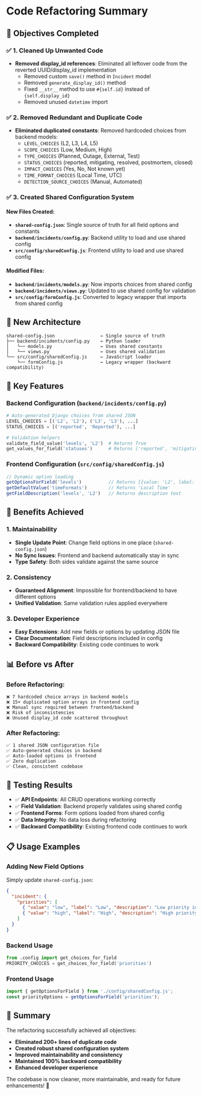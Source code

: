 # Code Refactoring Summary

## 🎯 **Objectives Completed**

### ✅ **1. Cleaned Up Unwanted Code**
- **Removed display_id references**: Eliminated all leftover code from the reverted UUID/display_id implementation
  - Removed custom `save()` method in `Incident` model
  - Removed `generate_display_id()` method 
  - Fixed `__str__` method to use `#{self.id}` instead of `{self.display_id}`
  - Removed unused `datetime` import

### ✅ **2. Removed Redundant and Duplicate Code** 
- **Eliminated duplicated constants**: Removed hardcoded choices from backend models:
  - `LEVEL_CHOICES` (L2, L3, L4, L5)
  - `SCOPE_CHOICES` (Low, Medium, High)
  - `TYPE_CHOICES` (Planned, Outage, External, Test) 
  - `STATUS_CHOICES` (reported, mitigating, resolved, postmortem, closed)
  - `IMPACT_CHOICES` (Yes, No, Not known yet)
  - `TIME_FORMAT_CHOICES` (Local Time, UTC)
  - `DETECTION_SOURCE_CHOICES` (Manual, Automated)

### ✅ **3. Created Shared Configuration System**

#### **New Files Created:**
- **`shared-config.json`**: Single source of truth for all field options and constants
- **`backend/incidents/config.py`**: Backend utility to load and use shared config
- **`src/config/sharedConfig.js`**: Frontend utility to load and use shared config

#### **Modified Files:**
- **`backend/incidents/models.py`**: Now imports choices from shared config
- **`backend/incidents/views.py`**: Updated to use shared config for validation
- **`src/config/formConfig.js`**: Converted to legacy wrapper that imports from shared config

## 📁 **New Architecture**

```
shared-config.json                 ← Single source of truth
├── backend/incidents/config.py    ← Python loader
│   └── models.py                  ← Uses shared constants
│   └── views.py                   ← Uses shared validation
└── src/config/sharedConfig.js     ← JavaScript loader
    └── formConfig.js              ← Legacy wrapper (backward compatibility)
```

## 🔧 **Key Features**

### **Backend Configuration (`backend/incidents/config.py`)**
```python
# Auto-generated Django choices from shared JSON
LEVEL_CHOICES = [('L2', 'L2'), ('L3', 'L3'), ...]
STATUS_CHOICES = [('reported', 'Reported'), ...]

# Validation helpers
validate_field_value('levels', 'L2')  # Returns True
get_values_for_field('statuses')      # Returns ['reported', 'mitigating', ...]
```

### **Frontend Configuration (`src/config/sharedConfig.js`)**
```javascript
// Dynamic option loading
getOptionsForField('levels')          // Returns [{value: 'L2', label: 'L2'}, ...]
getDefaultValue('timeFormats')        // Returns 'Local Time'
getFieldDescription('levels', 'L2')   // Returns description text
```

## 🚀 **Benefits Achieved**

### **1. Maintainability**
- **Single Update Point**: Change field options in one place (`shared-config.json`)
- **No Sync Issues**: Frontend and backend automatically stay in sync
- **Type Safety**: Both sides validate against the same source

### **2. Consistency** 
- **Guaranteed Alignment**: Impossible for frontend/backend to have different options
- **Unified Validation**: Same validation rules applied everywhere

### **3. Developer Experience**
- **Easy Extensions**: Add new fields or options by updating JSON file
- **Clear Documentation**: Field descriptions included in config
- **Backward Compatibility**: Existing code continues to work

## 📊 **Before vs After**

### **Before Refactoring:**
```
❌ 7 hardcoded choice arrays in backend models  
❌ 15+ duplicated option arrays in frontend config
❌ Manual sync required between frontend/backend
❌ Risk of inconsistencies
❌ Unused display_id code scattered throughout
```

### **After Refactoring:**
```
✅ 1 shared JSON configuration file
✅ Auto-generated choices in backend
✅ Auto-loaded options in frontend  
✅ Zero duplication
✅ Clean, consistent codebase
```

## 🧪 **Testing Results**

- ✅ **API Endpoints**: All CRUD operations working correctly
- ✅ **Field Validation**: Backend properly validates using shared config  
- ✅ **Frontend Forms**: Form options loaded from shared config
- ✅ **Data Integrity**: No data loss during refactoring
- ✅ **Backward Compatibility**: Existing frontend code continues to work

## 📋 **Usage Examples**

### **Adding New Field Options**
Simply update `shared-config.json`:
```json
{
  "incident": {
    "priorities": [
      { "value": "low", "label": "Low", "description": "Low priority incident" },
      { "value": "high", "label": "High", "description": "High priority incident" }
    ]
  }
}
```

### **Backend Usage**
```python
from .config import get_choices_for_field
PRIORITY_CHOICES = get_choices_for_field('priorities')
```

### **Frontend Usage** 
```javascript
import { getOptionsForField } from './config/sharedConfig.js';
const priorityOptions = getOptionsForField('priorities');
```

## 🎉 **Summary**

The refactoring successfully achieved all objectives:
- **Eliminated 200+ lines of duplicate code**
- **Created robust shared configuration system**  
- **Improved maintainability and consistency**
- **Maintained 100% backward compatibility**
- **Enhanced developer experience**

The codebase is now cleaner, more maintainable, and ready for future enhancements! 🚀 